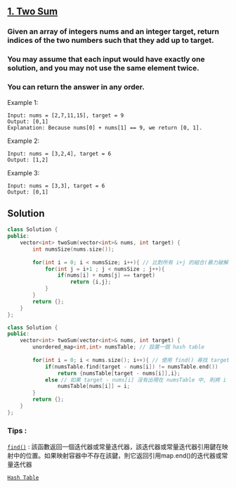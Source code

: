 ## [1. Two Sum](https://leetcode.com/problems/two-sum/)

### Given an array of integers nums and an integer target, return indices of the two numbers such that they add up to target.
### You may assume that each input would have exactly one solution, and you may not use the same element twice.
### You can return the answer in any order.


Example 1:
```
Input: nums = [2,7,11,15], target = 9
Output: [0,1]
Explanation: Because nums[0] + nums[1] == 9, we return [0, 1].
```

Example 2:
```
Input: nums = [3,2,4], target = 6
Output: [1,2]
```

Example 3:
```
Input: nums = [3,3], target = 6
Output: [0,1]
```


## Solution
```c++
class Solution {
public:
    vector<int> twoSum(vector<int>& nums, int target) {
        int numsSize(nums.size());
        
        for(int i = 0; i < numsSize; i++){ // 比對所有 i+j 的組合(暴力破解), 但 i+i j+j 不成立
            for(int j = i+1 ; j < numsSize ; j++){
                if(nums[i] + nums[j] == target)
                    return {i,j};
            }
        }
        return {};
    }
};
```

```c++
class Solution {
public:
    vector<int> twoSum(vector<int>& nums, int target) {
        unordered_map<int,int> numsTable; // 設置一個 hash table
        
        for(int i = 0; i < nums.size(); i++){ // 使用 find() 尋找 target - nums[i] 是否出現在 numsTable 中, 如果有, 則回傳 {numsTable[target - nums[i]],i}
            if(numsTable.find(target - nums[i]) != numsTable.end())
                return {numsTable[target - nums[i]],i};
            else // 如果 target - nums[i] 沒有出現在 numsTable 中, 則將 i 新增至 numsTable 中
                numsTable[nums[i]] = i;
        }
        return {};
    }
};
```

### Tips :

[`find()`](https://vimsky.com/zh-tw/examples/usage/map-find-function-in-c-stl.html) : 該函數返回一個迭代器或常量迭代器，該迭代器或常量迭代器引用鍵在映射中的位置。如果映射容器中不存在該鍵，則它返回引用map.end()的迭代器或常量迭代器

[`Hash Table`](https://blog.techbridge.cc/2017/01/21/simple-hash-table-intro/)


